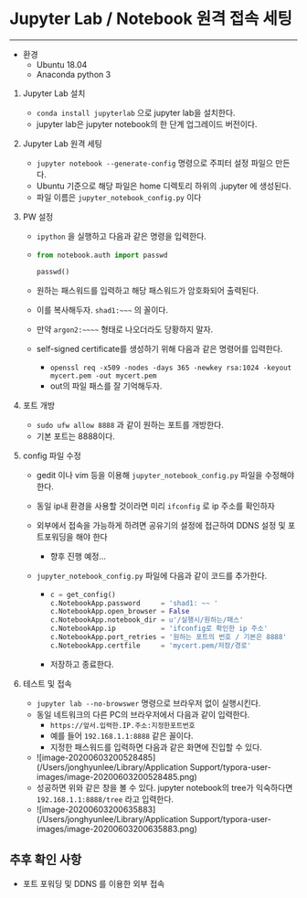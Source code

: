 # Jupyter Lab / Notebook 원격 접속 세팅

---

- 환경
  - Ubuntu 18.04
  - Anaconda python 3 

1. Jupyter Lab 설치
   - `conda install jupyterlab` 으로 jupyter lab을 설치한다.
   - jupyter lab은 jupyter notebook의 한 단계 업그레이드 버전이다.

2. Jupyter Lab 원격 세팅
   - `jupyter notebook --generate-config` 명령으로 주피터 설정 파일으 만든다.
   - Ubuntu 기준으로 해당 파일은 home 디렉토리 하위의 .jupyter 에 생성된다.
   - 파일 이름은 `jupyter_notebook_config.py` 이다

3. PW 설정

   - `ipython` 을 실행하고 다음과 같은 명령을 입력한다.

   - ```python
     from notebook.auth import passwd
     
     passwd()
     ```

   - 원하는 패스워드를 입력하고 해당 패스워드가 암호화되어 출력된다. 

   - 이를 복사해두자. `shad1:~~~` 의 꼴이다.
   - 만약 `argon2:~~~~` 형태로 나오더라도 당황하지 말자. 

   - self-signed certificate를 생성하기 위해 다음과 같은 명령어를 입력한다.

     - `openssl req -x509 -nodes -days 365 -newkey rsa:1024 -keyout mycert.pem -out mycert.pem`
     - out의 파일 패스를 잘 기억해두자.

4. 포트 개방

   - `sudo ufw allow 8888` 과 같이 원하는 포트를 개방한다.
   - 기본 포트는 8888이다.

5. config 파일 수정

   - gedit 이나 vim 등을 이용해 `jupyter_notebook_config.py` 파일을 수정해야 한다.

   - 동일 ip내 환경을 사용할 것이라면 미리 `ifconfig` 로 ip 주소를 확인하자

   - 외부에서 접속을 가능하게 하려면 공유기의 설정에 접근하여 DDNS 설정 및 포트포워딩을 해야 한다

     - 향후 진행 예정...

   - `jupyter_notebook_config.py` 파일에 다음과 같이 코드를 추가한다.

     - ```python
       c = get_config()
       c.NotebookApp.password     = 'shad1: ~~ '
       c.NotebookApp.open_browser = False
       c.NotebookApp.notebook_dir = u'/실행시/원하는/패스'
       c.NotebookApp.ip           = 'ifconfig로 확인한 ip 주소'
       c.NotebookApp.port_retries = '원하는 포트의 번호 / 기본은 8888'
       c.NotebookApp.certfile     = 'mycert.pem/저장/경로'
       ```

     - 저장하고 종료한다.

6. 테스트 및 접속

   - `jupyter lab --no-browswer` 명령으로 브라우저 없이 실행시킨다.
   - 동일 네트워크의 다른 PC의 브라우저에서 다음과 같이 입력한다.
     - `https://앞서.입력한.IP.주소:지정한포트번호`
     - 예를 들어 `192.168.1.1:8888` 같은 꼴이다. 
     - 지정한 패스워드를 입력하면 다음과 같은 화면에 진입할 수 있다.
   - ![image-20200603200528485](/Users/jonghyunlee/Library/Application Support/typora-user-images/image-20200603200528485.png)
   - 성공하면 위와 같은 창을 볼 수 있다. jupyter notebook의 tree가 익숙하다면  `192.168.1.1:8888/tree` 라고 입력한다.
   - ![image-20200603200635883](/Users/jonghyunlee/Library/Application Support/typora-user-images/image-20200603200635883.png) 

## 추후 확인 사항

- 포트 포워딩 및 DDNS 를 이용한 외부 접속
